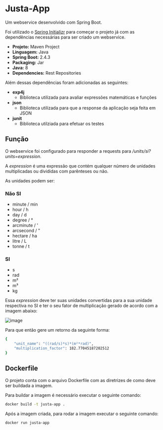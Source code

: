 # Justa-App

Um webservice desenvolvido com Spring Boot.

Foi utilizado o [Spring Initializr](https://start.spring.io/) para começar o projeto já com as dependências necessárias para ser criado um webservice.

- **Projeto:** Maven Project
- **Linguagem:** Java
- **Spring Boot:** 2.4.3
- **Packaging:** Jar
- **Java:** 8
- **Dependencies:** Rest Repositories

Além dessas dependências foram adicionadas as seguintes:

- **exp4j**
  - Biblioteca utilizada para avaliar expressões matemáticas e funções
- **json**
  - Biblioteca utilizada para que a response da aplicação seja feita em JSON
- **junit**
  - Biblioteca utilziada para efetuar os testes

## Função

O webservice foi configurado para responder a requests para */units/si?units=expression*.

A *expression* é uma expressão que contém qualquer número de unidades multiplicadas ou divididas com parênteses ou não.

As unidades podem ser:

### Não SI
- minute / min
- hour / h
- day / d
- degree / °
- arcminute / '
- arcsecond / "
- hectare / ha
- litre / L
- tonne / t

### SI 
- s
- rad
- m²
- m³
- kg

Essa *expression* deve ter suas unidades convertidas para a sua unidade respectiva no SI e ter o seu fator de multiplicação gerado de acordo com a imagem abaixo:

![image](https://user-images.githubusercontent.com/23312905/109373206-48f98a00-788c-11eb-979b-0d39feb98b07.png)

Para que então gere um retorno da seguinte forma:

```bash
{
    "unit_name": "((rad/s)*s)*(m²*rad)",
    "multiplication_factor": 182.77045187202512
}
```

## Dockerfile

O projeto conta com o arquivo Dockerfile com as diretrizes de como deve ser buildada a imagem.

Para buildar a imagem é necessário executar o seguinte comando:

```bash
docker build -t justa-app .
```

Após a imagem criada, para rodar a imagem executar o seguinte comando:

```bash
docker run justa-app
```
